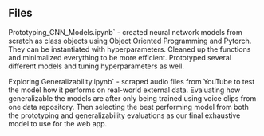 ## Files

Prototyping_CNN_Models.ipynb` - created neural network models from scratch as class objects using Object Oriented Programming and Pytorch. They can be instantiated with hyperparameters. Cleaned up the functions and minimalized everything to be more efficient. Prototyped several different models and tuning hyperparameters as well.

Exploring Generalizability.ipynb` - scraped audio files from YouTube to test the model how it performs on real-world external data. Evaluating how generalizable the models are after only being trained using voice clips from one data repository. Then selecting the best performing model from both the prototyping and generalizability evaluations as our final exhaustive model to use for the web app.
